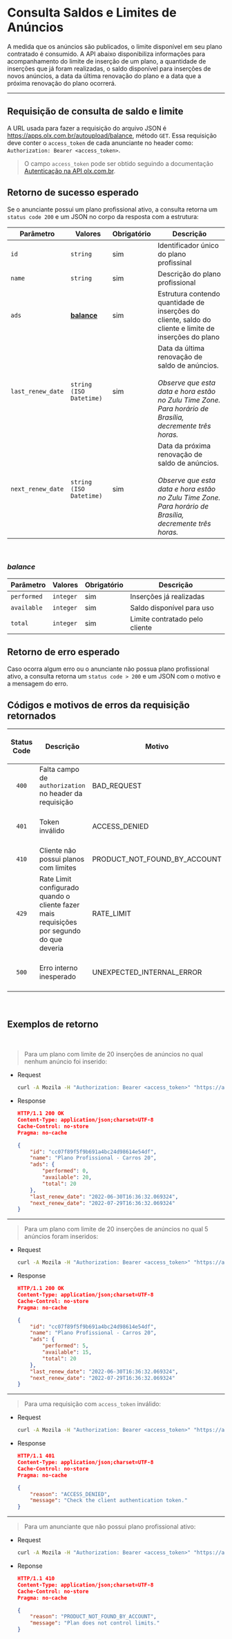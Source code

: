 # Consulta Saldos e Limites de Anúncios

A medida que os anúncios são publicados, o limite disponível em seu plano contratado é consumido. A API abaixo disponibiliza informações para acompanhamento do limite de inserção de um plano, a quantidade de inserções que já foram realizadas, o saldo disponível para inserções de novos anúncios, a data da última renovação do plano e a data que a próxima renovação do plano ocorrerá.

---
## Requisição de consulta de saldo e limite

A URL usada para fazer a requisição do arquivo JSON é https://apps.olx.com.br/autoupload/balance, método `GET`. Essa requisição deve conter o `access_token` de cada anunciante no header como: `Authorization: Bearer <access_token>`.

> O campo `access_token` pode ser obtido seguindo a documentação [Autenticação na API olx.com.br](oauth.md).


## Retorno de sucesso esperado 

Se o anunciante possui um plano profissional ativo, a consulta retorna um `status code 200` e um JSON no corpo da resposta com a estrutura: 

| Parâmetro | Valores | Obrigatório | Descrição  |
|-----------|---------|-------------|------------|
| `id` | `string` | sim | Identificador único do plano profissinal | 
| `name` | `string` | sim | Descrição do plano profissional | 
| `ads` | [**balance**](#balance) | sim | Estrutura contendo quantidade de inserções do cliente, saldo do cliente e limite de inserções do plano |
| `last_renew_date` | `string (ISO Datetime)` | sim | Data da última renovação de saldo de anúncios. <br><br>*Observe que esta data e hora estão no Zulu Time Zone. Para horário de Brasília, decremente três horas.* |
| `next_renew_date` | `string (ISO Datetime)` | sim | Data da próxima renovação de saldo de anúncios. <br><br>*Observe que esta data e hora estão no Zulu Time Zone. Para horário de Brasília, decremente três horas.* |
</br>

### *balance*

| Parâmetro | Valores | Obrigatório | Descrição  |
|-----------|---------|-------------|------------|
| `performed` | `integer` | sim | Inserções já realizadas |
| `available` | `integer` | sim | Saldo disponível para uso |
| `total` | `integer` | sim | Limite contratado pelo cliente |


## Retorno de erro esperado

Caso ocorra algum erro ou o anunciante não possua plano profissional ativo, a consulta retorna um `status code > 200` e um JSON com o motivo e a mensagem do erro.
</br>

## Códigos e motivos de erros da requisição retornados

| <p align="center">Status Code</p> | Descrição | Motivo | Mensagem |
|--------|-----------|----------------|----------|
| <p align="center">`400`</p> | Falta campo de `authorization` no header da requisição | BAD_REQUEST | Check the header field(s) |
| <p align="center">`401`</p> | Token inválido | ACCESS_DENIED | Check the client authentication token |
| <p align="center">`410`</p> | Cliente não possui planos com limites | PRODUCT_NOT_FOUND_BY_ACCOUNT | Plan does not control limits |
| <p align="center">`429`</p> | Rate Limit configurado quando o cliente fazer mais requisições por segundo do que deveria | RATE_LIMIT | You have exceeded the X requests in X seconds limit! |
| <p align="center">`500`</p> | Erro interno inesperado | UNEXPECTED_INTERNAL_ERROR | Unexpected internal error. Try again later |
</br>

## Exemplos de retorno
</br>

> Para um plano com limite de 20 inserções de anúncios no qual nenhum anúncio foi inserido:

* Request 

    ```sh
    curl -A Mozila -H "Authorization: Bearer <access_token>" "https://apps.olx.com.br/autoupload/balance"
    ```

* Response

    ```json
    HTTP/1.1 200 OK
    Content-Type: application/json;charset=UTF-8
    Cache-Control: no-store
    Pragma: no-cache

    {
        "id": "cc07f89f5f9b691a4bc24d98614e54df",
        "name": "Plano Profissional - Carros 20",
        "ads": {
            "performed": 0,
            "available": 20,
            "total": 20
        },
        "last_renew_date": "2022-06-30T16:36:32.069324",
        "next_renew_date": "2022-07-29T16:36:32.069324"
    }
    ```
---
> Para um plano com limite de 20 inserções de anúncios no qual 5 anúncios foram inseridos:

* Request
    ```sh
    curl -A Mozila -H "Authorization: Bearer <access_token>" "https://apps.olx.com.br/autoupload/balance"
    ```

* Response

    ```json
    HTTP/1.1 200 OK
    Content-Type: application/json;charset=UTF-8
    Cache-Control: no-store
    Pragma: no-cache

    {
        "id": "cc07f89f5f9b691a4bc24d98614e54df",
        "name": "Plano Profissional - Carros 20",
        "ads": {
            "performed": 5,
            "available": 15,
            "total": 20
        },
        "last_renew_date": "2022-06-30T16:36:32.069324",
        "next_renew_date": "2022-07-29T16:36:32.069324"
    }
    ```
---
> Para uma requisição com `access_token` inválido:

* Request
    ```sh
    curl -A Mozila -H "Authorization: Bearer <access_token>" "https://apps.olx.com.br/autoupload/balance"
    ```

* Response

    ```json
    HTTP/1.1 401 
    Content-Type: application/json;charset=UTF-8
    Cache-Control: no-store
    Pragma: no-cache

    {
        "reason": "ACCESS_DENIED", 
        "message": "Check the client authentication token."
    }
    ```
---
> Para um anunciante que não possui plano profissional ativo:

* Request
    ```sh
    curl -A Mozila -H "Authorization: Bearer <access_token>" "https://apps.olx.com.br/autoupload/balance"
    ```

* Reponse

    ```json
    HTTP/1.1 410
    Content-Type: application/json;charset=UTF-8
    Cache-Control: no-store
    Pragma: no-cache

    {
        "reason": "PRODUCT_NOT_FOUND_BY_ACCOUNT", 
        "message": "Plan does not control limits."
    }
    ```
